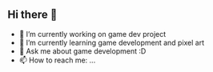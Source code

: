 ## Hi there 👋

<!--
**GleamyLeaf/GleamyLeaf** is a ✨ _special_ ✨ repository because its `README.md` (this file) appears on your GitHub profile.

Here are some ideas to get you started:
-->

- 🔭 I’m currently working on game dev project
- 🌱 I’m currently learning game development and pixel art
- 💬 Ask me about game development :D
- 📫 How to reach me: ...
